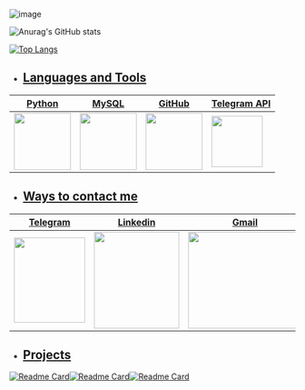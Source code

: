 ![image](https://user-images.githubusercontent.com/108104864/219258131-e9271c61-5582-4dd8-b78a-0596aa408627.gif)




![Anurag's GitHub stats](https://github-readme-stats.vercel.app/api?username=mohammadrezaasan&show_icons=true&theme=dark&hide=contribs,prs)


[![Top Langs](https://github-readme-stats.vercel.app/api/top-langs/?username=mohammadrezaasan&show_icons=true&theme=dark)](https://github.com/anuraghazra/github-readme-stats)<a href="https://t.me/Mohammad_Reza_Asan">

* ## Languages and Tools 
|Python|MySQL|GitHub|Telegram API|
|:------:|--------|-------|-------|
|<img src="https://user-images.githubusercontent.com/108104864/188583510-42c5f499-5562-45ef-a63a-709388c46437.gif" width="100"  height="100"/>|<img src="https://user-images.githubusercontent.com/108104864/188584081-1a109e66-4393-4014-bc94-f8475f0c9552.png" width="100"  height="100"/>|<img src="https://user-images.githubusercontent.com/108104864/188599895-74b0edd4-f3a9-4383-bea1-4242579eb6b3.png" width="100"  height="100"/>|<img src="https://user-images.githubusercontent.com/108104864/219247796-7efa2ced-0fb1-439c-8e74-0c02b89999a7.png" width="90"  height="90"/>|



* ## Ways to contact me  
|Telegram|Linkedin|Gmail|
|:------:|--------|-----|
|<a href="https://t.me/Mohammad_Reza_Asan"><img src="https://user-images.githubusercontent.com/108104864/188545365-69a6b90e-edf3-4b99-95f6-c98f398bc928.gif" width="125"  height="150"/></a>|<img src="https://user-images.githubusercontent.com/108104864/188588988-722fb760-0779-4244-a939-0e8bb2dc45cd.gif" width="150" height="170"/>|<a href="mailto:mohammadrezaasan7@gmail.com"><img src="https://user-images.githubusercontent.com/108104864/188546207-2c0b7123-5120-4bd0-98ce-89e16e8ed03d.gif" width="200" height="170"/></a> </a>|


* ## Projects

[![Readme Card](https://github-readme-stats.vercel.app/api/pin/?username=mohammadrezaasan&show_icons=true&theme=dark&repo=Market-Alert-Bot)](https://github.com/mohammadrezaasan/Market-Alert-Bot)[![Readme Card](https://github-readme-stats.vercel.app/api/pin/?username=mohammadrezaasan&show_icons=true&theme=dark&repo=Calories-info-bot)](https://github.com/mohammadrezaasan/Calories-info-bot)[![Readme Card](https://github-readme-stats.vercel.app/api/pin/?username=mohammadrezaasan&show_icons=true&theme=dark&repo=Weather-Info-Bot)](https://github.com/mohammadrezaasan/Weather-Info-Bot)



